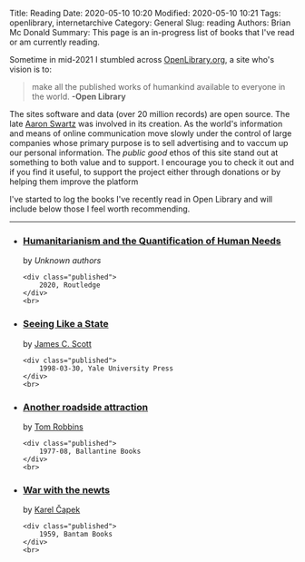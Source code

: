 Title: Reading
Date: 2020-05-10 10:20
Modified: 2020-05-10 10:21
Tags: openlibrary, internetarchive
Category: General
Slug: reading
Authors: Brian Mc Donald
Summary: This page is an in-progress list of books that I've read or am currently reading. 

Sometime in mid-2021 I stumbled across [OpenLibrary.org][OpenLibrary.org], a site who's vision is to:

> make all the published works of humankind available to everyone in the world. __-Open Library__ 

The sites software and data (over 20 million records) are open source. The late [Aaron Swartz][Aaron Swartz] was involved in its creation. As the world's information and means of online communication move slowly under the control of large companies whose primary purpose is to sell advertising and to vaccum up our personal information. The _public good_ ethos of this site stand out at something to both value and to support. I encourage you to check it out and if you find it useful, to support the project either through donations or by helping them improve the platform

I've started to log the books I've recently read in Open Library and will include below those I feel worth recommending. 

[OpenLibrary.org]: https://openlibrary.org
[API]: https://openlibrary.org/developers/api
[Aaron Swartz]: https://en.wikipedia.org/wiki/Aaron_Swartz

---

<ul>
<li>
    <h3 class="title">
        <a href="https://openlibrary.org/books/OL31680473M/Humanitarianism_and_the_Quantification_of_Human_Needs">Humanitarianism and the Quantification of Human Needs</a>
    </h3>
    by     <span class="author">
    <em>Unknown authors</em>
</span>


    <div class="published">
        2020, Routledge
    </div>
    <br>
</li>
<li>
    <h3 class="title">
        <a href="https://openlibrary.org/books/OL26202593M/Seeing_Like_a_State">Seeing Like a State</a>
    </h3>
    by     <span class="author">
    <a href="https://openlibrary.org/authors/OL4398216A/James_C._Scott">James C. Scott</a>
</span>


    <div class="published">
        1998-03-30, Yale University Press
    </div>
    <br>
</li>
<li>
    <h3 class="title">
        <a href="https://openlibrary.org/books/OL24763724M/Another_roadside_attraction">Another roadside attraction</a>
    </h3>
    by     <span class="author">
    <a href="https://openlibrary.org/authors/OL32223A/Tom_Robbins">Tom Robbins</a>
</span>


    <div class="published">
        1977-08, Ballantine Books
    </div>
    <br>
</li>
<li>
    <h3 class="title">
        <a href="https://openlibrary.org/books/OL24223376M/War_with_the_newts">War with the newts</a>
    </h3>
    by     <span class="author">
    <a href="https://openlibrary.org/authors/OL4280557A/Karel_%C4%8Capek">Karel Čapek</a>
</span>


    <div class="published">
        1959, Bantam Books
    </div>
    <br>
</li>
</ul>
